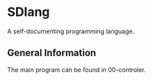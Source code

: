 # SDlang
A self-documenting programming language.

## General Information
The main program can be found in 00-controler.
